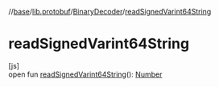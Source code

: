 //[base](../../../index.md)/[lib.protobuf](../index.md)/[BinaryDecoder](index.md)/[readSignedVarint64String](read-signed-varint64-string.md)

# readSignedVarint64String

[js]\
open fun [readSignedVarint64String](read-signed-varint64-string.md)(): [Number](https://kotlinlang.org/api/latest/jvm/stdlib/kotlin/-number/index.html)
